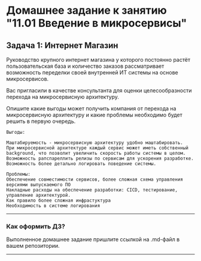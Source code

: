 # Домашнее задание к занятию "11.01 Введение в микросервисы"

## Задача 1: Интернет Магазин

Руководство крупного интернет магазина у которого постоянно растёт пользовательская база и количество заказов рассматривает возможность переделки своей внутренней ИТ системы на основе микросервисов. 

Вас пригласили в качестве консультанта для оценки целесообразности перехода на микросервисную архитектуру. 

Опишите какие выгоды может получить компания от перехода на микросервисную архитектуру и какие проблемы необходимо будет решить в первую очередь.
```
Выгоды:

Маштабируемость - микросервисную архитектуру удобно маштабировать.
При микросервисной архитектурe каждый сервис может иметь собственный background, что позволит увеличить скорость работы системы в целом.
Возможность рапспареллить релизы по сервисам для ускорения разработкe.
Возможность более детально логировать поведение системы.

Проблемы:
Обеспечение совместимости сервисов, более сложная схема управления версиями выпускаемого ПО
Накладные расходы на обеспечение разработки: CICD, тестирование, управление архитектурой.
Как правило более сложная инфрастуктура
Необходимость в системе логирования

```
---

### Как оформить ДЗ?

Выполненное домашнее задание пришлите ссылкой на .md-файл в вашем репозитории.

---
